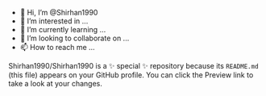 - 👋 Hi, I’m @Shirhan1990
- 👀 I’m interested in ...
- 🌱 I’m currently learning ...
- 💞️ I’m looking to collaborate on ...
- 📫 How to reach me ...

Shirhan1990/Shirhan1990 is a ✨ special ✨ repository because its `README.md` (this file) appears on your GitHub profile.
You can click the Preview link to take a look at your changes.
